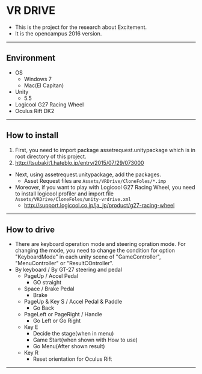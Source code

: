 # VR DRIVE
* This is the project for the research about Excitement.
* It is the opencampus 2016 version.

---
## Environment
* OS
  * Windows 7
  * Mac(El Capitan)
* Unity
  * 5.5
* Logicool G27 Racing Wheel
* Oculus Rift DK2

---
## How to install
1. First, you need to import package assetrequest.unitypackage which is in root directory of this project.  
  1. http://tsubakit1.hateblo.jp/entry/2015/07/29/073000
* Next, using assetrequest.unitypackage, add the packages.
  * Asset Request files are `Assets/VRDrive/CloneFoles/*.imp`
* Moreover, if you want to play with Logicool G27 Racing Wheel, you need to install logicool profiler and import file `Assets/VRDrive/CloneFoles/unity-vrdrive.xml`
  * http://support.logicool.co.jp/ja_jp/product/g27-racing-wheel

---
## How to drive
* There are keyboard operation mode and steering opration mode. For changing the mode, you need to change the condition for option "KeyboardMode" in each unity scene of "GameController", "MenuController" or "ResultCOntroller". 
* By keyboard / By GT-27 steering and pedal
  * PageUp / Accel Pedal
    * GO straight
  * Space / Brake Pedal
    * Brake
  * PageUp & Key S / Accel Pedal & Paddle
    * Go Back
  * PageLeft or PageRight / Handle
    * Go Left or Go Right
  * Key E
    * Decide the stage(when in menu)
    * Game Start(when shown with How to use)
    * Go Menu(After shown result)
  * Key R
    * Reset orientation for Oculus Rift

---
